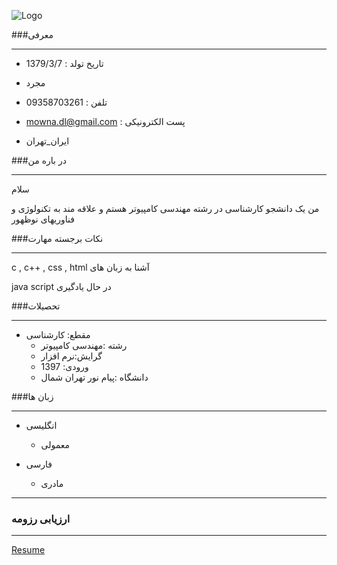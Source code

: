 ![Logo](https://github.com/Mona-Dalir/Dalir.github.io/blob/master/123.png)

###معرفی

---

+ تاریخ تولد :  1379/3/7
+  مجرد 

+  تلفن : 09358703261
+ mowna.dl@gmail.com : پست الکترونیکی
 +  ایران_تهران


###در باره من

---

سلام 

من یک دانشجو کارشناسی در رشته مهندسی کامپیوتر هستم و علاقه مند به تکنولوژی و فناوریهای نوظهور

###نکات برجسته مهارت

---

c , c++ , css , html آشنا به زبان های

java script در حال یادگیری
 
###تحصیلات

---

 + مقطع: کارشناسی 
   - رشته :مهندسی کامپیوتر
   - گرایش:نرم افزار
   - ورودی: 1397
   - دانشگاه :پیام نور تهران شمال
  
  
###زبان ها
    
---
    
  +  انگلیسی
     - معمولی
 
  + فارسی
    - مادری


 
--- 
 
 ### ارزیابی رزومه

---

[Resume](/assessment/)
